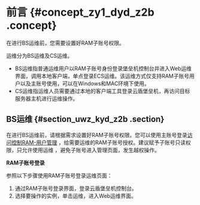# 前言 {#concept_zy1_dyd_z2b .concept}

在进行BS运维前，您需要设置好RAM子账号权限。

运维分为BS运维及CS运维。

-   BS运维指普通运维用户以RAM子账号身份登录堡垒机控制台并进入Web运维界面，调用本地客户端，单点登录ECS运维。该运维方式仅支持RAM子账号用户以及主账号使用，可以在Windows和MAC环境下使用。
-   CS运维指运维人员需要通过本地的客户端工具登录云盾堡垒机，再访问目标服务器主机进行运维操作。

## BS运维 {#section_uwz_kyd_z2b .section}

在进行BS运维前，请根据需求设置好RAM子账号权限。您可以使用主账号登录[访问控制RAM-用户管理](https://ram.console.aliyun.com/#/user/list) ，给需要运维的RAM子账号授权。建议赋予子账号只读权限，只允许使用运维 ，避免子账号进入管理页面，发生越权操作。

**RAM子账号登录**

参照以下步骤使用RAM子账号登录运维页面：

1.  通过RAM子账号登录界面，登录云盾堡垒机控制台。
2.  选择要操作的实例，单击运维，进入Web运维界面。


